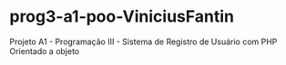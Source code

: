 # prog3-a1-poo-ViniciusFantin
 Projeto A1 - Programação III - Sistema de Registro de Usuário com PHP Orientado a objeto 
